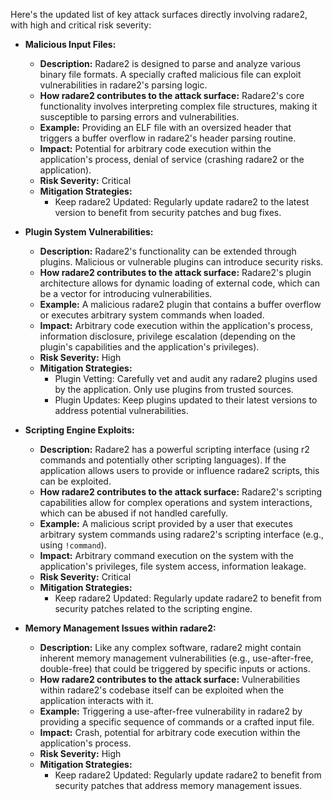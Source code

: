 Here's the updated list of key attack surfaces directly involving radare2, with high and critical risk severity:

*   **Malicious Input Files:**
    *   **Description:** Radare2 is designed to parse and analyze various binary file formats. A specially crafted malicious file can exploit vulnerabilities in radare2's parsing logic.
    *   **How radare2 contributes to the attack surface:** Radare2's core functionality involves interpreting complex file structures, making it susceptible to parsing errors and vulnerabilities.
    *   **Example:** Providing an ELF file with an oversized header that triggers a buffer overflow in radare2's header parsing routine.
    *   **Impact:** Potential for arbitrary code execution within the application's process, denial of service (crashing radare2 or the application).
    *   **Risk Severity:** Critical
    *   **Mitigation Strategies:**
        *   Keep radare2 Updated: Regularly update radare2 to the latest version to benefit from security patches and bug fixes.

*   **Plugin System Vulnerabilities:**
    *   **Description:** Radare2's functionality can be extended through plugins. Malicious or vulnerable plugins can introduce security risks.
    *   **How radare2 contributes to the attack surface:** Radare2's plugin architecture allows for dynamic loading of external code, which can be a vector for introducing vulnerabilities.
    *   **Example:** A malicious radare2 plugin that contains a buffer overflow or executes arbitrary system commands when loaded.
    *   **Impact:** Arbitrary code execution within the application's process, information disclosure, privilege escalation (depending on the plugin's capabilities and the application's privileges).
    *   **Risk Severity:** High
    *   **Mitigation Strategies:**
        *   Plugin Vetting: Carefully vet and audit any radare2 plugins used by the application. Only use plugins from trusted sources.
        *   Plugin Updates: Keep plugins updated to their latest versions to address potential vulnerabilities.

*   **Scripting Engine Exploits:**
    *   **Description:** Radare2 has a powerful scripting interface (using r2 commands and potentially other scripting languages). If the application allows users to provide or influence radare2 scripts, this can be exploited.
    *   **How radare2 contributes to the attack surface:** Radare2's scripting capabilities allow for complex operations and system interactions, which can be abused if not handled carefully.
    *   **Example:** A malicious script provided by a user that executes arbitrary system commands using radare2's scripting interface (e.g., using `!command`).
    *   **Impact:** Arbitrary command execution on the system with the application's privileges, file system access, information leakage.
    *   **Risk Severity:** Critical
    *   **Mitigation Strategies:**
        *   Keep radare2 Updated: Regularly update radare2 to benefit from security patches related to the scripting engine.

*   **Memory Management Issues within radare2:**
    *   **Description:** Like any complex software, radare2 might contain inherent memory management vulnerabilities (e.g., use-after-free, double-free) that could be triggered by specific inputs or actions.
    *   **How radare2 contributes to the attack surface:** Vulnerabilities within radare2's codebase itself can be exploited when the application interacts with it.
    *   **Example:** Triggering a use-after-free vulnerability in radare2 by providing a specific sequence of commands or a crafted input file.
    *   **Impact:** Crash, potential for arbitrary code execution within the application's process.
    *   **Risk Severity:** High
    *   **Mitigation Strategies:**
        *   Keep radare2 Updated: Regularly update radare2 to benefit from security patches that address memory management issues.